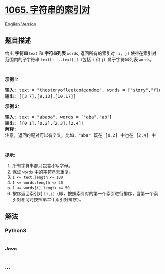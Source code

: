 # [1065. 字符串的索引对](https://leetcode-cn.com/problems/index-pairs-of-a-string)

[English Version](/solution/1000-1099/1065.Index%20Pairs%20of%20a%20String/README_EN.md)

## 题目描述
<!-- 这里写题目描述 -->
<p>给出 <strong>字符串 </strong><code>text</code> 和 <strong>字符串列表</strong> <code>words</code>, 返回所有的索引对 <code>[i, j]</code> 使得在索引对范围内的子字符串 <code>text[i]...text[j]</code>（包括 <code>i</code> 和 <code>j</code>）属于字符串列表 <code>words</code>。</p>

<p> </p>

<p><strong>示例 1:</strong></p>

<pre><strong>输入: </strong>text = "thestoryofleetcodeandme", words = ["story","fleet","leetcode"]
<strong>输出: </strong>[[3,7],[9,13],[10,17]]
</pre>

<p><strong>示例 2:</strong></p>

<pre><strong>输入: </strong>text = "ababa", words = ["aba","ab"]
<strong>输出: </strong>[[0,1],[0,2],[2,3],[2,4]]
<strong>解释: 
</strong>注意，返回的配对可以有交叉，比如，"aba" 既在 [0,2] 中也在 [2,4] 中
</pre>

<p> </p>

<p><strong>提示:</strong></p>

<ol>
	<li>所有字符串都只包含小写字母。</li>
	<li>保证 <code>words</code> 中的字符串无重复。</li>
	<li><code>1 <= text.length <= 100</code></li>
	<li><code>1 <= words.length <= 20</code></li>
	<li><code>1 <= words[i].length <= 50</code></li>
	<li>按序返回索引对 <code>[i,j]</code>（即，按照索引对的第一个索引进行排序，当第一个索引对相同时按照第二个索引对排序）。</li>
</ol>



## 解法
<!-- 这里可写通用的实现逻辑 -->


<!-- tabs:start -->

### **Python3**
<!-- 这里可写当前语言的特殊实现逻辑 -->

```python

```

### **Java**
<!-- 这里可写当前语言的特殊实现逻辑 -->

```java

```

### **...**
```

```

<!-- tabs:end -->